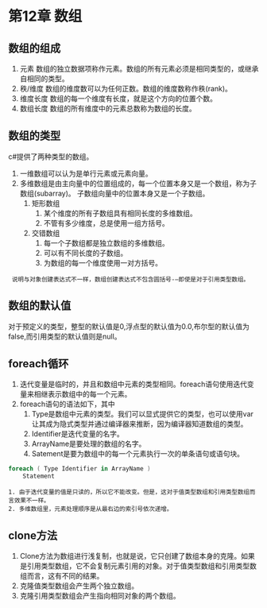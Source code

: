 # 第12章 数组

## 数组的组成
1. 元素 数组的独立数据项称作元素。数组的所有元素必须是相同类型的，或继承自相同的类型。
2. 秩/维度 数组的维度数可以为任何正数。数组的维度数称作秩(rank)。
3. 维度长度 数组的每一个维度有长度，就是这个方向的位置个数。
4. 数组长度 数组的所有维度中的元素总数称为数组的长度。

## 数组的类型
c#提供了两种类型的数组。
1. 一维数组可以认为是单行元素或元素向量。
2. 多维数组是由主向量中的位置组成的，每一个位置本身又是一个数组，称为子数组(subarray)。 子数组向量中的位置本身又是一个子数组。
	1. 矩形数组
		1. 某个维度的所有子数组具有相同长度的多维数组。
		2. 不管有多少维度，总是使用一组方括号。
	2. 交错数组
		1. 每一个子数组都是独立数组的多维数组。
		2. 可以有不同长度的子数组。
		3. 为数组的每一个维度使用一对方括号。

```ad-danger
 说明与对象创建表达式不一样，数组创建表达式不包含圆括号-—即使是对于引用类型数组。
```

## 数组的默认值
对于预定义的类型，整型的默认值是0,浮点型的默认值为0.0,布尔型的默认值为false,而引用类型的默认值则是null。

## foreach循环
1. 迭代变量是临时的，并且和数组中元素的类型相同。foreach语句使用迭代变量来相继表示数组中的每一个元素。
2. foreach语句的语法如下，其中
	1. Type是数组中元素的类型。我们可以显式提供它的类型，也可以使用var让其成为隐式类型并通过编译器来推断，因为编译器知道数组的类型。
	2. Identifier是迭代变量的名字。
	3. ArrayName是要处理的数组的名字。
	4. Satement是要为数组中的每一个元素执行一次的单条语句或语句块。
```c#
foreach ( Type Identifier in ArrayName )
	Statement
```

```ad-note
1. 由于迭代变量的值是只读的，所以它不能改变。但是，这对于值类型数组和引用类型数组而言效果不一样。
2. 多维数组里，元素处理顺序是从最右边的索引号依次递增。
```

## clone方法
1. Clone方法为数组进行浅复制，也就是说，它只创建了数组本身的克隆。如果是引用类型数组，它不会复制元素引用的对象。对于值类型数组和引用类型数组而言，这有不同的结果。
2. 克隆值类型数组会产生两个独立数组。
3. 克隆引用类型数组会产生指向相同对象的两个数组。

